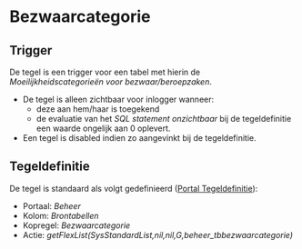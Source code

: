 # Bezwaarcategorie

## Trigger

De tegel is een trigger voor een tabel met hierin de *Moeilijkheidscategorieën voor bezwaar/beroepzaken*.

* De tegel is alleen zichtbaar voor inlogger wanneer:
  * deze aan hem/haar is toegekend
  * de evaluatie van het *SQL statement onzichtbaar* bij de tegeldefinitie een waarde ongelijk aan 0 oplevert.
* Een tegel is disabled indien zo aangevinkt bij de tegeldefinitie.

## Tegeldefinitie

De tegel is standaard als volgt gedefinieerd ([Portal Tegeldefinitie](/docs/instellen_inrichten/portaldefinitie/portal_tegel.md)):

* Portaal: *Beheer*
* Kolom: *Brontabellen*
* Kopregel: *Bezwaarcategorie*
* Actie: *getFlexList(SysStandardList,nil,nil,G,beheer_tbbezwaarcategorie)*
